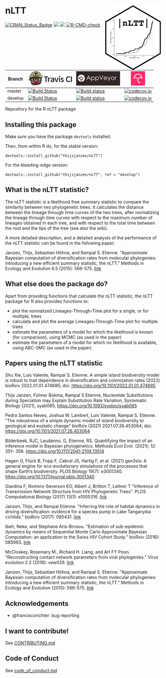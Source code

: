 # nLTT <img src="pics/nLTT_sticker.png" align="right" width="180" />

[![CRAN_Status_Badge](http://www.r-pkg.org/badges/version/nLTT)](https://cran.r-project.org/package=nLTT)
[![](http://cranlogs.r-pkg.org/badges/grand-total/nLTT)]( https://CRAN.R-project.org/package=nLTT)
[![](http://cranlogs.r-pkg.org/badges/nLTT)](https://CRAN.R-project.org/package=nLTT)
  [![R-CMD-check](https://github.com/thijsjanzen/nLTT/workflows/R-CMD-check/badge.svg)](https://github.com/richelbilderbeek/nLTT/actions)

Branch|[![Travis CI logo](pics/TravisCI.png)](https://travis-ci.org)|[![AppVeyor logo](pics/AppVeyor.png)](https://www.appveyor.com)|[![Codecov logo](pics/Codecov.png)](https://www.codecov.io)
---|---|---|---
master|[![Build Status](https://travis-ci.org/thijsjanzen/nLTT.svg?branch=master)](https://travis-ci.org/thijsjanzen/nLTT)|[![Build status](https://ci.appveyor.com/api/projects/status/8seg4oj4bj68piff/branch/master?svg=true)](https://ci.appveyor.com/project/thijsjanzen/nLTT/branch/master)|[![codecov.io](https://codecov.io/github/thijsjanzen/nLTT/coverage.svg?branch=master)](https://codecov.io/github/thijsjanzen/nLTT/branch/master)
develop|[![Build Status](https://travis-ci.org/thijsjanzen/nLTT.svg?branch=develop)](https://travis-ci.org/thijsjanzen/nLTT)|[![Build status](https://ci.appveyor.com/api/projects/status/8seg4oj4bj68piff/branch/develop?svg=true)](https://ci.appveyor.com/project/thijsjanzen/nLTT/branch/develop)|[![codecov.io](https://codecov.io/github/thijsjanzen/nLTT/coverage.svg?branch=develop)](https://codecov.io/github/thijsjanzen/nLTT/branch/develop)

Repository for the R nLTT package

## Installing this package

Make sure you have the package `devtools` installed.

Then, from within R do, for the stable version:

```
devtools::install_github("thijsjanzen/nLTT")
```

For the bleeding-edge version:

```
devtools::install_github("thijsjanzen/nLTT", ref = "develop")
```

## What is the nLTT statistic?
The nLTT statistic is a likelihood free summary statistic to compare the similarity between two phylogenetic trees.  It calculates the distance between the lineage through time curves of the two trees, after normalizing the lineage through time curves with respect to the maximum number of lineages obtained in each tree, and with respect to the total time between the root and the tips of the tree (see also the wiki).

A more detailed description, and a detailed analysis of the performance of the nLTT statistic can be found in the following paper:

Janzen, Thijs, Sebastian Höhna, and Rampal S. Etienne. "Approximate Bayesian computation of diversification rates from molecular phylogenies: introducing a new efficient summary statistic, the nLTT." Methods in Ecology and Evolution 6.5 (2015): 566-575. [link](http://onlinelibrary.wiley.com/doi/10.1111/2041-210X.12350/full)

## What else does the package do?
Apart from providing functions that calculate the nLTT statistic, the nLTT package for R also provides functions to:
- plot the normalized Lineages-Through-Time plot for a single, or for multiple, trees
- calculate and plot the average Lineages-Through-Time plot for multiple trees
- estimate the parameters of a model for which the likelihood is known (for comparison), using MCMC (as used in the paper)
- estimate the parameters of a model for which no likelihood is available, using ABC-SMC (as used in the paper)

## Papers using the nLTT statistic

Shu Xie, Luis Valente, Rampal S. Etienne. A simple island biodiversity model is robust to trait dependence in diversification and colonization rates (2022) bioRxiv 2022.01.01.474685; doi: https://doi.org/10.1101/2022.01.01.474685

Thijs Janzen, Folmer Bokma, Rampal S Etienne, Nucleotide Substitutions during Speciation may Explain Substitution Rate Variation, Systematic Biology (2021), syab085, https://doi.org/10.1093/sysbio/syab085

Pedro Santos Neves, Joshua W. Lambert, Luis Valente, Rampal S. Etienne. "The robustness of a simple dynamic model of island biodiversity to geological and eustatic change"
bioRxiv  (2021) 2021.07.26.453064; doi: https://doi.org/10.1101/2021.07.26.453064

Bilderbeek, RJC, Laudanno, G, Etienne, RS. Quantifying the impact of an inference model in Bayesian phylogenetics. Methods Ecol Evol. (2021); 12: 351– 358. https://doi.org/10.1111/2041-210X.13514

Hagen O, Flück B, Fopp F, Cabral JS, Hartig F, et al. (2021) gen3sis: A general engine for eco-evolutionary simulations of the processes that shape Earth’s biodiversity. PLOS Biology 19(7): e3001340. https://doi.org/10.1371/journal.pbio.3001340

Giardina F, Romero-Severson EO, Albert J, Britton T, Leitner T  "Inference of Transmission Network Structure from HIV Phylogenetic Trees". PLOS Computational Biology (2017) 13(1): e1005316. [link](https://doi.org/10.1371/journal.pcbi.1005316)

Janzen, Thijs, and Rampal Etienne. "Inferring the role of habitat dynamics in driving diversification: evidence for a species pump in Lake Tanganyika cichlids." bioRxiv (2017): 085431. [link](https://www.biorxiv.org/content/early/2017/06/07/085431)

Ibeh, Neke, and Stephane Aris-Brosou. "Estimation of sub-epidemic dynamics by means of Sequential Monte Carlo Approximate Bayesian Computation: an application to the Swiss HIV Cohort Study." bioRxiv (2016): 085993. [link](http://biorxiv.org/content/early/2016/11/07/085993)

McCloskey, Rosemary M., Richard H. Liang, and Art FY Poon. "Reconstructing contact network parameters from viral phylogenies." Virus evolution 2.2 (2016): vew029. [link](http://ve.oxfordjournals.org/content/2/2/vew029.abstract)

Janzen, Thijs, Sebastian Höhna, and Rampal S. Etienne. "Approximate Bayesian computation of diversification rates from molecular phylogenies: introducing a new efficient summary statistic, the nLTT." Methods in Ecology and Evolution (2015): 566-575. [link](http://onlinelibrary.wiley.com/doi/10.1111/2041-210X.12350/full)

## Acknowledgements

 * @franciscorichter: bug reporting

## I want to contribute!

See [CONTRIBUTING.md](CONTRIBUTING.md)

## Code of Conduct

See [code_of_conduct.md](code_of_conduct.md)

